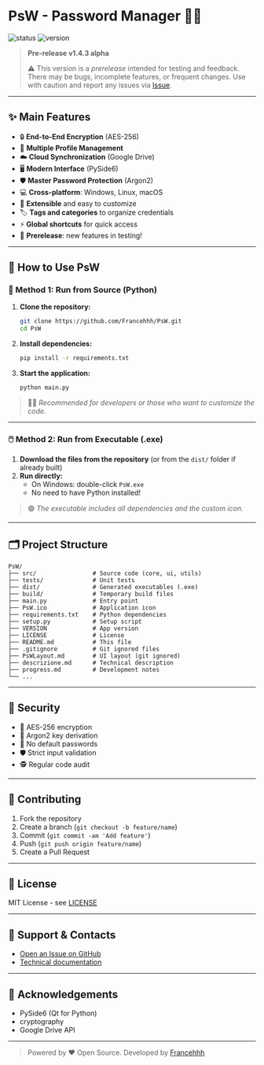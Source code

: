 # PsW - Password Manager 🚀🔐

![status](https://img.shields.io/badge/status-prerelease-yellow) ![version](https://img.shields.io/badge/version-v1.4.3--alpha-blue)

> **Pre-release v1.4.3 alpha**
>
> ⚠️ This version is a *prerelease* intended for testing and feedback. There may be bugs, incomplete features, or frequent changes. Use with caution and report any issues via [Issue](https://github.com/Francehhh/PsW/issues).

---

## ✨ Main Features

- 🔒 **End-to-End Encryption** (AES-256)
- 👤 **Multiple Profile Management**
- ☁️ **Cloud Synchronization** (Google Drive)
- 🖥️ **Modern Interface** (PySide6)
- 🛡️ **Master Password Protection** (Argon2)
- 💻 **Cross-platform**: Windows, Linux, macOS
- 🧩 **Extensible** and easy to customize
- 🏷️ **Tags and categories** to organize credentials
- ⚡ **Global shortcuts** for quick access
- 🧪 **Prerelease**: new features in testing!

---

## 🚀 How to Use PsW

### 🐍 Method 1: Run from Source (Python)

1. **Clone the repository:**
   ```bash
   git clone https://github.com/Francehhh/PsW.git
   cd PsW
   ```
2. **Install dependencies:**
   ```bash
   pip install -r requirements.txt
   ```
3. **Start the application:**
   ```bash
   python main.py
   ```

> 👨‍💻 *Recommended for developers or those who want to customize the code.*

---

### 🖱️ Method 2: Run from Executable (.exe)

1. **Download the files from the repository** (or from the `dist/` folder if already built)
2. **Run directly:**
   - On Windows: double-click `PsW.exe`
   - No need to have Python installed!

> 🟢 *The executable includes all dependencies and the custom icon.*

---

## 🗂️ Project Structure

```text
PsW/
├── src/                # Source code (core, ui, utils)
├── tests/              # Unit tests
├── dist/               # Generated executables (.exe)
├── build/              # Temporary build files
├── main.py             # Entry point
├── PsW.ico             # Application icon
├── requirements.txt    # Python dependencies
├── setup.py            # Setup script
├── VERSION             # App version
├── LICENSE             # License
├── README.md           # This file
├── .gitignore          # Git ignored files
├── PsWLayout.md        # UI layout (git ignored)
├── descrizione.md      # Technical description
├── progress.md         # Development notes
└── ...
```

---

## 🔐 Security

- 🔑 AES-256 encryption
- 🧬 Argon2 key derivation
- 🚫 No default passwords
- 🛡️ Strict input validation
- 🕵️ Regular code audit

---

## 🤝 Contributing

1. Fork the repository
2. Create a branch (`git checkout -b feature/name`)
3. Commit (`git commit -am 'Add feature'`)
4. Push (`git push origin feature/name`)
5. Create a Pull Request

---

## 📜 License

MIT License - see [LICENSE](LICENSE)

---

## 💬 Support & Contacts

- [Open an Issue on GitHub](https://github.com/Francehhh/PsW/issues)
- [Technical documentation](descrizione.md)

---

## 🙏 Acknowledgements

- PySide6 (Qt for Python)
- cryptography
- Google Drive API

---

> Powered by ❤️ Open Source. Developed by [Francehhh](https://github.com/Francehhh/PsW)
